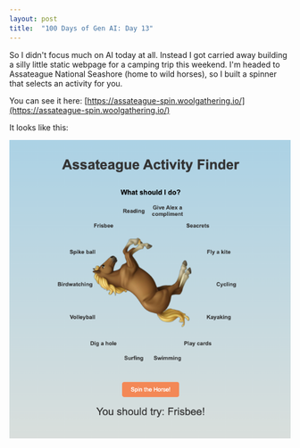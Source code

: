 ```yaml
---
layout: post
title:  "100 Days of Gen AI: Day 13"
---
```


So I didn't focus much on AI today at all. Instead I got carried away building a silly little static webpage for a camping trip this weekend. I'm headed to Assateague National Seashore (home to wild horses), so I built a spinner that selects an activity for you.

You can see it here: [https://assateague-spin.woolgathering.io/](https://assateague-spin.woolgathering.io/)

It looks like this:

![spin a horse to select a random activity](/assets/2024-09-10-assateague-spin.png)
